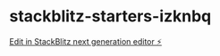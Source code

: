 # stackblitz-starters-izknbq

[Edit in StackBlitz next generation editor ⚡️](https://stackblitz.com/~/github.com/DaviLC07/stackblitz-starters-izknbq)